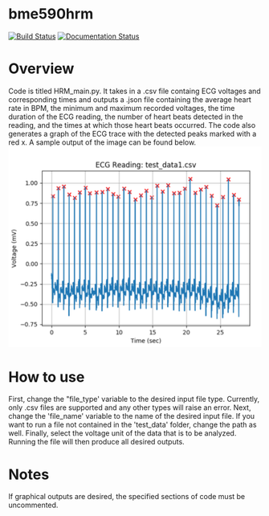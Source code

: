 # bme590hrm
[![Build Status](https://travis-ci.org/an-schneider/bme590hrm.svg?branch=master)](https://travis-ci.org/an-schneider/bme590hrm)
[![Documentation Status](https://readthedocs.org/projects/an-schneiderheartratemonitor/badge/?version=latest)](http://an-schneiderheartratemonitor.readthedocs.io/en/latest/?badge=latest)

# Overview
Code is titled HRM_main.py. It takes in a .csv file containg ECG voltages and corresponding times and outputs a .json file containing the average heart rate in BPM, the minimum and maximum recorded voltages, the time duration of the ECG reading, the number of heart beats detected in the reading, and the times at which those heart beats occurred. The code also generates a graph of the ECG trace with the detected peaks marked with a red x. A sample output of the image can be found below.  
![](sample_output.png)
# How to use 
First, change the "file_type' variable to the desired input file type. Currently, only .csv files are supported and any other types will raise an error. Next, change the 'file_name' variable to the name of the desired input file. If you want to run a file not contained in the 'test_data' folder, change the path as well. Finally, select the voltage unit of the data that is to be analyzed. Running the file will then produce all desired outputs. 
# Notes 
If graphical outputs are desired, the specified sections of code must be uncommented. 
